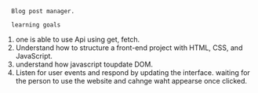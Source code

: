       Blog post manager.

      learning goals

1. one is able to use Api using get, fetch.
2. Understand how to structure a front-end project with HTML, CSS, and JavaScript.
3. understand how javascript toupdate DOM.
4. Listen for user events and respond by updating the interface. waiting for the person to use the website and cahnge waht appearse once clicked.